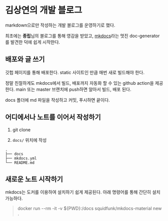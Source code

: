 # 김상연의 개발 블로그

markdown으로만 작성하는 개발 블로그를 운영하기로 했다.

최초에는 **종립**님의 블로그를 통해 영감을 받았고, [mkdocs](https://squidfunk.github.io/mkdocs-material/)라는 멋진 doc-generator를 발견한 덕에 쉽게 시작한다.

## 배포와 글 쓰기

깃헙 페이지를 통해 배포한다. static 사이트인 만큼 매번 새로 빌드해야 한다.

정말 친절하게도 mkdocs에서 빌드, 배포까지 자동화 할 수 있는 github action을 제공한다. main 또는 master 브랜치에 push하면 알아서 빌드, 배포 된다.

docs 폴더에 md 파일을 작성하고 커밋, 푸시하면 끝이다.

## 어디에서나 노트를 이어서 작성하기

1. git clone

2. `docs/` 위치에 작성

```tree
.
├── docs
├── mkdocs.yml
└── README.md
```

## 새로운 노트 시작하기

mkdocs는 도커를 이용하여 설치하기 쉽게 제공된다. 아래 명령어를 통해 간단히 설치 가능하다.

> docker run --rm -it -v ${PWD}:/docs squidfunk/mkdocs-material new .
